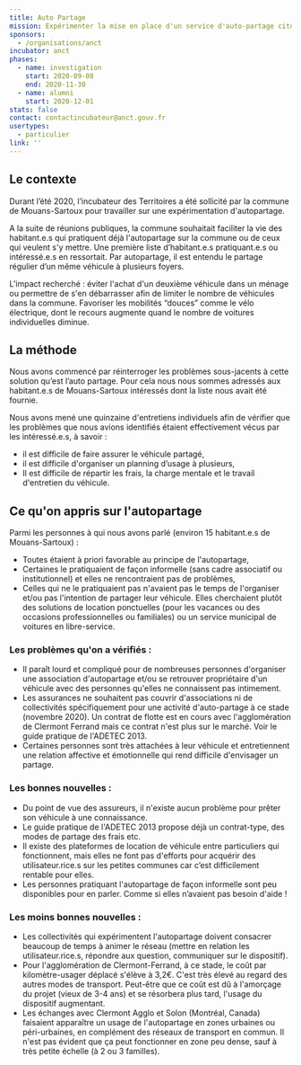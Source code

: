 ```yaml
---
title: Auto Partage
mission: Expérimenter la mise en place d'un service d'auto-partage citoyen
sponsors:
  - /organisations/anct
incubator: anct
phases:
  - name: investigation
    start: 2020-09-08
    end: 2020-11-30
  - name: alumni
    start: 2020-12-01
stats: false
contact: contactincubateur@anct.gouv.fr
usertypes:
  - particulier
link: ''
---
```

## Le contexte

Durant l’été 2020, l’incubateur des Territoires a été sollicité par la commune de Mouans-Sartoux pour travailler sur une expérimentation d'autopartage.

A la suite de réunions publiques, la commune souhaitait faciliter la vie des habitant.e.s qui pratiquent déjà l'autopartage sur la commune ou de ceux qui veulent s'y mettre. Une première liste d’habitant.e.s pratiquant.e.s ou intéressé.e.s en ressortait.
Par autopartage, il est entendu le partage régulier d’un même véhicule à plusieurs foyers.

L’impact recherché : éviter l'achat d'un deuxième véhicule dans un ménage ou permettre de s'en débarrasser afin de limiter le nombre de véhicules dans la commune. Favoriser les mobilités “douces” comme le vélo électrique, dont le recours augmente quand le nombre de voitures individuelles diminue.

## La méthode

Nous avons commencé par réinterroger les problèmes sous-jacents à cette solution qu’est l’auto partage. Pour cela nous nous sommes adressés aux habitant.e.s de Mouans-Sartoux intéressés dont la liste nous avait été fournie.

Nous avons mené une quinzaine d'entretiens individuels afin de vérifier que les problèmes que nous avions identifiés étaient effectivement vécus par les intéressé.e.s, à savoir :
- il est difficile de faire assurer le véhicule partagé,
- il est difficile d'organiser un planning d’usage à plusieurs,
- Il est difficile de répartir les frais, la charge mentale et le travail d'entretien du
véhicule.

## Ce qu'on appris sur l'autopartage

Parmi les personnes à qui nous avons parlé (environ 15 habitant.e.s de Mouans-Sartoux) :
- Toutes étaient à priori favorable au principe de l'autopartage,
- Certaines le pratiquaient de façon informelle (sans cadre associatif ou institutionnel) et elles ne rencontraient pas de problèmes​,
- Celles qui ne le pratiquaient pas n'avaient pas le temps de l'organiser et/ou pas l'intention de partager leur véhicule. Elles cherchaient plutôt des solutions de location ponctuelles (pour les vacances ou des occasions professionnelles ou familiales) ou un service municipal de voitures en libre-service.

### Les problèmes qu'on a vérifiés :
- Il paraît lourd et compliqué pour de nombreuses personnes d'organiser une association d'autopartage et/ou se retrouver propriétaire d'un véhicule avec des personnes qu'elles ne connaissent pas intimement.
- Les assurances ne souhaitent pas couvrir d'associations ni de collectivités spécifiquement pour une activité d'auto-partage à ce stade (novembre 2020). Un contrat de flotte est en cours avec l'agglomération de Clermont Ferrand mais ce contrat n'est plus sur le marché. Voir ​le guide pratique de l'ADETEC 2013​.
- Certaines personnes sont très attachées à leur véhicule et entretiennent une relation affective et émotionnelle qui rend difficile d'envisager un partage.

### Les bonnes nouvelles :
- Du point de vue des assureurs, il n'existe aucun problème pour prêter son véhicule à une connaissance.
- Le guide pratique de l'ADETEC 2013​ propose déjà un contrat-type, des modes de partage des frais etc.
- Il existe des plateformes de location de véhicule entre particuliers qui fonctionnent, mais elles ne font pas d'efforts pour acquérir des utilisateur.rice.s sur les petites communes car c’est difficilement rentable pour elles.
- Les personnes pratiquant l'autopartage de façon informelle sont peu disponibles pour en parler. Comme si elles n’avaient pas besoin d'aide !

### Les moins bonnes nouvelles :
- Les collectivités qui expérimentent l'autopartage doivent consacrer beaucoup de temps à animer le réseau (mettre en relation les utilisateur.rice.s, répondre aux question, communiquer sur le dispositif).  
- Pour l'agglomération de Clermont-Ferrand, à ce stade, le coût par kilomètre-usager déplacé s'élève à 3,2€. C'est très élevé au regard des autres modes de transport. Peut-être que ce coût est dû à l'amorçage du projet (vieux de 3-4 ans) et se résorbera plus tard, l'usage du dispositif augmentant.
- Les échanges avec Clermont Agglo et Solon (Montréal, Canada) faisaient apparaître un usage de l'autopartage en zones urbaines ou péri-urbaines, en complément des réseaux de transport en commun. Il n'est pas évident que ça peut fonctionner en zone peu dense, sauf à très petite échelle (à 2 ou 3 familles).
